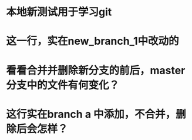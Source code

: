 # 本地新测试用于学习git
# 这一行，实在new_branch_1中改动的
# 看看合并并删除新分支的前后，master分支中的文件有何变化？


# 这行实在branch a 中添加，不合并，删除后会怎样？
